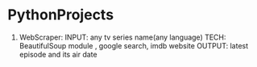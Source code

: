 # PythonProjects
1. WebScraper: INPUT: any tv series name(any language)
               TECH: BeautifulSoup module , google search, imdb website
               OUTPUT: latest episode and its air date
               
